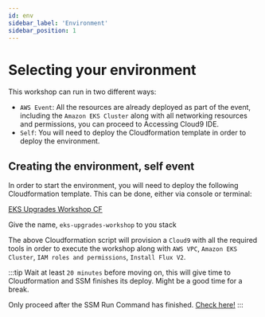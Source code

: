 ```yaml
---
id: env
sidebar_label: 'Environment'
sidebar_position: 1
---
```


# Selecting your environment

This workshop can run in two different ways:

- `AWS Event`: All the resources are already deployed as part of the event, including the `Amazon EKS Cluster` along with all networking resources and permissions, you can proceed to Accessing Cloud9 IDE.
- `Self`: You will need to deploy the Cloudformation template in order to deploy the environment.

## Creating the environment, self event

In order to start the environment, you will need to deploy the following Cloudformation template. This can be done, either via console or terminal:

[EKS Upgrades Workshop CF](../../static/scripts/cloudformation.yaml)

Give the name, `eks-upgrades-workshop` to you stack

The above Cloudformation script will provision a `Cloud9` with all the required tools in order to execute the workshop along with `AWS VPC`, `Amazon EKS Cluster`, `IAM roles and permissions`, `Install Flux V2`.

:::tip
Wait at least `20 minutes` before moving on, this will give time to Cloudformation and SSM finishes its deploy. Might be a good time for a break.

Only proceed after the SSM Run Command has finished. [Check here!](https://console.aws.amazon.com/systems-manager/run-command/executing-commands)
:::